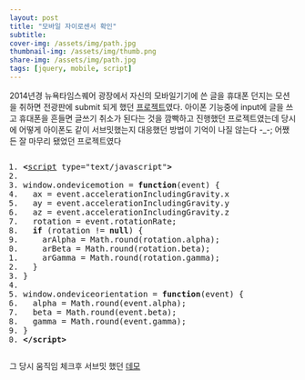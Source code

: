 ```yaml
---
layout: post
title: "모바일 자이로센서 확인"
subtitle: 
cover-img: /assets/img/path.jpg
thumbnail-img: /assets/img/thumb.png
share-img: /assets/img/path.jpg
tags: [jquery, mobile, script]
---
```

<div class="entry-content">
    <p>2014년경 뉴욕타임스퀘어 광장에서 자신의 모바일기기에 쓴 글을 휴대폰 던지는 모션을 취하면 전광판에 submit 되게 했던 <a href="/portfolio/82">프로젝트</a>였다. 아이폰 기능중에 input에 글을 쓰고 휴대폰을 흔들면 글쓰기 취소가 된다는 것을 깜빡하고 진행했던 프로젝트였는데 당시에 어떻게 아이폰도 같이 서브밋했는지 대응했던 방법이 기억이 나질 않는다 -_-; 어쨌든 잘 마무리 됐었던 프로젝트였다</p>
    <p><span id="more-1193"></span></p>
    <pre class="html cH_kip"><ol><li class="odd"><span><b class="meta">&lt;</b><a href="http://tranbot.net/html5/scripting-1.html#script" class="meta">script</a> type="text/javascript"<b class="meta">&gt;</b></span></li><li class="even"><span></span></li><li class="odd"><span>window.ondevicemotion = <b class="js">function</b>(event) {</span></li><li class="even"><span>  ax = event.accelerationIncludingGravity.x</span></li><li class="odd fifth"><span>  ay = event.accelerationIncludingGravity.y</span></li><li class="even"><span>  az = event.accelerationIncludingGravity.z</span></li><li class="odd"><span>  rotation = event.rotationRate;</span></li><li class="even"><span>  <b class="js">if</b> (rotation != <b class="js">null</b>) {</span></li><li class="odd"><span>    arAlpha = Math.round(rotation.alpha);</span></li><li class="even fifth"><span>    arBeta = Math.round(rotation.beta);</span></li><li class="odd"><span>    arGamma = Math.round(rotation.gamma);</span></li><li class="even"><span>  }</span></li><li class="odd"><span>}</span></li><li class="even"><span></span></li><li class="odd fifth"><span>window.ondeviceorientation = <b class="js">function</b>(event) {</span></li><li class="even"><span>  alpha = Math.round(event.alpha);</span></li><li class="odd"><span>  beta = Math.round(event.beta);</span></li><li class="even"><span>  gamma = Math.round(event.gamma);</span></li><li class="odd"><span>}</span></li><li class="even fifth"><span><b class="meta">&lt;/script</b><b class="meta">&gt;</b></span></li></ol></pre>
    <p>그 당시 움직임 체크후 서브밋 했던 <a href="/demo/sensor.html">데모</a></p>
</div>